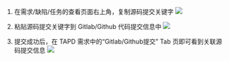 1. 在需求/缺陷/任务的查看页面右上角，复制源码提交关键字
![](https://main.qcloudimg.com/raw/699bfaf2346b0a250a6f3d1be27ac616.png)

2. 粘贴源码提交关键字到 Gitlab/Github 代码提交信息中
![](https://main.qcloudimg.com/raw/67e690541ac90e82d50b616659605b6e.png)

3. 提交成功后，在 TAPD 需求中的“Gitlab/Github提交” Tab 页即可看到关联源码提交信息
![](https://main.qcloudimg.com/raw/5ff525fbe5e087bda0dbefb42347f660.png)